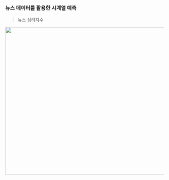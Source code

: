 ### 뉴스 데이터를 활용한 시계열 예측
> 뉴스 심리지수

<img width="750" height="470" src="https://github.com/lightwsrld/Django/assets/138657564/db7670cd-8adb-40cf-a2e5-28a2dc3da010">
